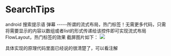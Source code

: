 # SearchTips
android 搜索提示语 弹幕 -----所谓的流式布局，热门标签！无需更多代码，只需将需要显示的内容以数组或者list的形式传递给该控件即可实现流式布局FlowLayout，热门标签的效果
截屏图片如下：
![](https://github.com/xujinping/SearchTips/blob/master/app/src/main/raw/screenShot.png)

具体实现的原理代码里面已经说的很清楚了，可以看注解
